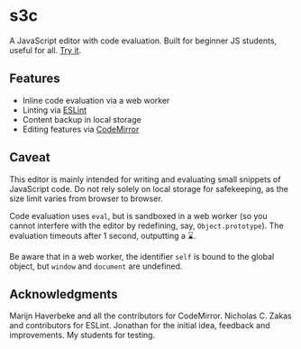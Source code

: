 # s3c

A JavaScript editor with code evaluation.  Built for beginner JS
students, useful for all.  [Try it](https://0xc0de.fr/s3c).

## Features

- Inline code evaluation via a web worker
- Linting via [ESLint](http://eslint.org/)
- Content backup in local storage
- Editing features via [CodeMirror](http://codemirror.net/)

## Caveat

This editor is mainly intended for writing and evaluating small
snippets of JavaScript code.  Do not rely solely on local storage for
safekeeping, as the size limit varies from browser to browser.

Code evaluation uses `eval`, but is sandboxed in a web worker (so you cannot
interfere with the editor by redefining, say, `Object.prototype`).  The
evaluation timeouts after 1 second, outputting a ⌛.

Be aware that in a web worker, the identifier `self` is bound to the global
object, but `window` and `document` are undefined.

## Acknowledgments

Marijn Haverbeke and all the contributors for CodeMirror.  Nicholas
C. Zakas and contributors for ESLint.  Jonathan for the initial idea,
feedback and improvements.  My students for testing.
